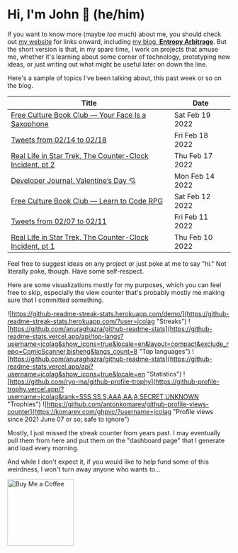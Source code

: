 # Hi, I'm John 👋 (he/him)

If you want to know more (maybe *too* much) about me, you should check out [my website](https://john.colagioia.net/) for links onward, including [my blog, **Entropy Arbitrage**](https://john.colagioia.net/blog).  But the short version is that, in my spare time, I work on projects that amuse me, whether it's learning about some corner of technology, prototyping new ideas, or just writing out what might be useful later on down the line.

Here's a sample of topics I've been talking about, this past week or so on the blog.

|Title|Date|
|-----|-------|
|[Free Culture Book Club — Your Face Is a Saxophone](https://john.colagioia.net/blog/2022/02/19/saxophone.html)|Sat Feb 19 2022|
|[Tweets from 02/14 to 02/18](https://john.colagioia.net/blog/media/2022/02/18/week.html)|Fri Feb 18 2022|
|[Real Life in Star Trek, The Counter-Clock Incident, pt 2](https://john.colagioia.net/blog/2022/02/17/counter2.html)|Thu Feb 17 2022|
|[Developer Journal, Valentine’s Day 💘](https://john.colagioia.net/blog/2022/02/14/valentine.html)|Mon Feb 14 2022|
|[Free Culture Book Club — Learn to Code RPG](https://john.colagioia.net/blog/2022/02/12/code-rpg.html)|Sat Feb 12 2022|
|[Tweets from 02/07 to 02/11](https://john.colagioia.net/blog/media/2022/02/11/week.html)|Fri Feb 11 2022|
|[Real Life in Star Trek, The Counter-Clock Incident, pt 1](https://john.colagioia.net/blog/2022/02/10/counter.html)|Thu Feb 10 2022|

Feel free to suggest ideas on any project or just poke at me to say "hi." Not literally poke, though. Have some self-respect.

Here are some visualizations mostly for my purposes, which you can feel free to skip, especially the view counter that's probably mostly me making sure that I committed something.

![https://github-readme-streak-stats.herokuapp.com/demo/](https://github-readme-streak-stats.herokuapp.com/?user=jcolag "Streaks")
![https://github.com/anuraghazra/github-readme-stats](https://github-readme-stats.vercel.app/api/top-langs?username=jcolag&show_icons=true&locale=en&layout=compact&exclude_repo=ComicScanner,bisheng&langs_count=8 "Top languages")
![https://github.com/anuraghazra/github-readme-stats](https://github-readme-stats.vercel.app/api?username=jcolag&show_icons=true&locale=en "Statistics")
![https://github.com/ryo-ma/github-profile-trophy](https://github-profile-trophy.vercel.app/?username=jcolag&rank=SSS,SS,S,AAA,AA,A,SECRET,UNKNOWN "Trophies")
![https://github.com/antonkomarev/github-profile-views-counter](https://komarev.com/ghpvc/?username=jcolag "Profile views since 2021 June 07 or so; safe to ignore")

Mostly, I just missed the streak counter from years past.  I may eventually pull them from here and put them on the "dashboard page" that I generate and load every morning.

And while I don't expect it, if you would like to help fund some of this weirdness, I won't turn away anyone who wants to...

[<img src="https://cdn.buymeacoffee.com/buttons/v2/default-yellow.png" alt="Buy Me a Coffee" width="150px"/>](https://www.buymeacoffee.com/jcolag)
